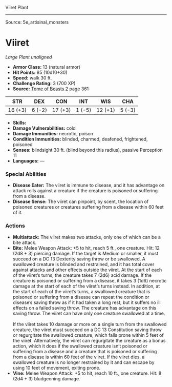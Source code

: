 <MonsterName/>Viiret</MonsterName>
<CreatureType/>Plant</CreatureType>



---

Source: 5e_artisinal_monsters

# Viiret

*Large* *Plant* *unaligned*

- **Armor Class:** 13 (natural armor)
- **Hit Points:** 85 (10d10+30)
- **Speed:** walk 30 ft.
- **Challenge Rating:** 3 (700 XP)
- **Source:** [Tome of Beasts 2](https://koboldpress.com/kpstore/product/tome-of-beasts-2-for-5th-edition) page 361

| STR | DEX | CON | INT | WIS | CHA |
| --- | --- | --- | --- | --- | --- |
| 16 (+3) | 6 (-2) | 17 (+3) | 1 (-5) | 12 (+1) | 5 (-3) |

- **Skills:** 
- **Damage Vulnerabilities:** cold
- **Damage Immunities:** necrotic, poison
- **Condition Immunities:** blinded, charmed, deafened, frightened, poisoned
- **Senses:** blindsight 30 ft. (blind beyond this radius), passive Perception 11
- **Languages:** —

### Special Abilities

- **Disease Eater:** The viiret is immune to disease, and it has advantage on attack rolls against a creature if the creature is poisoned or suffering from a disease.
- **Disease Sense:** The viiret can pinpoint, by scent, the location of poisoned creatures or creatures suffering from a disease within 60 feet of it.

### Actions

- **Multiattack:** The viiret makes two attacks, only one of which can be a bite attack.
- **Bite:** Melee Weapon Attack: +5 to hit, reach 5 ft., one creature. Hit: 12 (2d8 + 3) piercing damage. If the target is Medium or smaller, it must succeed on a DC 13 Dexterity saving throw or be swallowed. A swallowed creature is blinded and restrained, and it has total cover against attacks and other effects outside the viiret. At the start of each of the viiret’s turns, the creature takes 7 (2d6) acid damage. If the creature is poisoned or suffering from a disease, it takes 3 (1d6) necrotic damage at the start of each of the viiret’s turns instead. In addition, at the start of each of the viiret’s turns, a swallowed creature that is poisoned or suffering from a disease can repeat the condition or disease’s saving throw as if it had taken a long rest, but it suffers no ill effects on a failed saving throw. The creature has advantage on this saving throw. The viiret can have only one creature swallowed at a time.<br><br>If the viiret takes 10 damage or more on a single turn from the swallowed creature, the viiret must succeed on a DC 13 Constitution saving throw or regurgitate the swallowed creature, which falls prone within 5 feet of the viiret. Alternatively, the viiret can regurgitate the creature as a bonus action, which it does if the swallowed creature isn’t poisoned or suffering from a disease and a creature that is poisoned or suffering from a disease is within 60 feet of the viiret. If the viiret dies, a swallowed creature is no longer restrained by it and can escape by using 10 feet of movement, exiting prone.
- **Vine:** Melee Weapon Attack: +5 to hit, reach 10 ft., one creature. Hit: 8 (2d4 + 3) bludgeoning damage.




